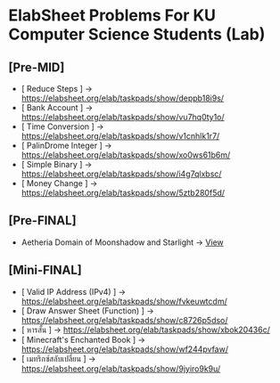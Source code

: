 # ElabSheet Problems For KU Computer Science Students (Lab)


## [Pre-MID]
* [ Reduce Steps ] -> https://elabsheet.org/elab/taskpads/show/deppb18i9s/
* [ Bank Account ] -> https://elabsheet.org/elab/taskpads/show/vu7hq0ty1o/
* [ Time Conversion ] -> https://elabsheet.org/elab/taskpads/show/v1cnhlk1r7/
* [ PalinDrome Integer ] -> https://elabsheet.org/elab/taskpads/show/xo0ws61b6m/
* [ Simple Binary ] -> https://elabsheet.org/elab/taskpads/show/i4g7qlxbsc/
* [ Money Change ] -> https://elabsheet.org/elab/taskpads/show/5ztb280f5d/


## [Pre-FINAL]
* Aetheria Domain of Moonshadow and Starlight
-> <a href="https://github.com/MomorioUHT/AetheriaDomainOfMoonshadowAndStarlight" />View</a>

## [Mini-FINAL]
* [ Valid IP Address (IPv4) ] ->  https://elabsheet.org/elab/taskpads/show/fvkeuwtcdm/
* [ Draw Answer Sheet (Function) ] -> https://elabsheet.org/elab/taskpads/show/c8726p5dso/
* [ หารสั้น ] -> https://elabsheet.org/elab/taskpads/show/xbok20436c/
* [ Minecraft's Enchanted Book ] -> https://elabsheet.org/elab/taskpads/show/wf244pvfaw/
* [ เมทริกซ์สลับเปลี่ยน ] -> https://elabsheet.org/elab/taskpads/show/9jyiro9k9u/